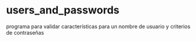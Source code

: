 # users_and_passwords
programa para validar características para un nombre de usuario y criterios de contraseñas
